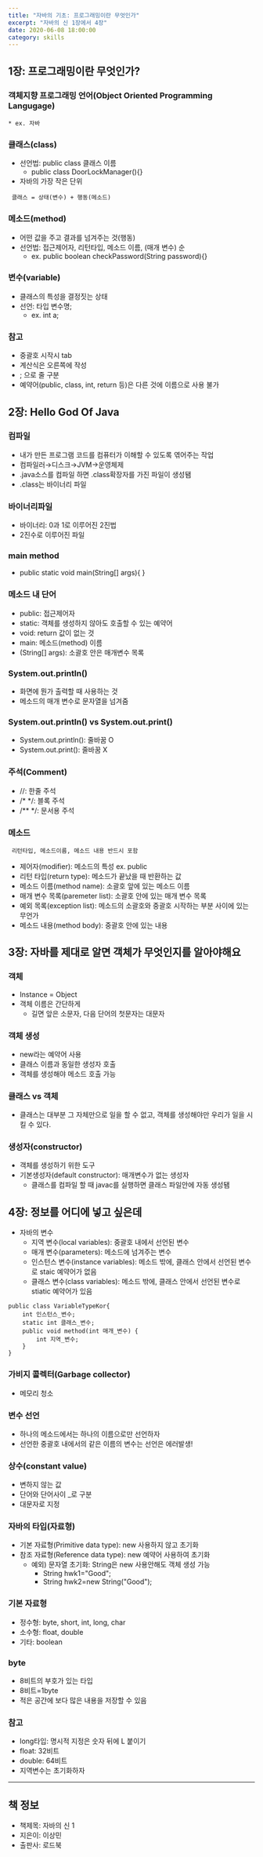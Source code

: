 ```yaml
---
title: "자바의 기초: 프로그래밍이란 무엇인가"
excerpt: "자바의 신 1장에서 4장"
date: 2020-06-08 18:00:00
category: skills
---
```

## 1장: 프로그래밍이란 무엇인가?

### 객체지향 프로그래밍 언어(Object Oriented Programming Langugage)
    * ex. 자바

### 클래스(class)
* 선언법: public class 클래스 이름
    * public class DoorLockManager(){}
* 자바의 가장 작은 단위

``` 클래스 = 상태(변수) + 행동(메소드)```

### 메소드(method)
* 어떤 값을 주고 결과를 넘겨주는 것(행동)
* 선언법: 접근제어자, 리턴타입, 메소드 이름, (매개 변수) 순
    * ex. public boolean checkPassword(String password){}

### 변수(variable)
* 클래스의 특성을 결정짓는 상태 
* 선언: 타입 변수명;
    * ex. int a;

### 참고
* 중괄호 시작시 tab
* 계산식은 오른쪽에 작성
* ; 으로 줄 구분
* 예약어(public, class, int, return 등)은 다른 것에 이름으로 사용 불가

## 2장: Hello God Of Java
### 컴파일
* 내가 만든 프로그램 코드를 컴퓨터가 이해할 수 있도록 엮어주는 작업
* 컴파일러→디스크→JVM→운영체제
* .java소스를 컴파일 하면 .class확장자를 가진 파일이 생성됌
* .class는 바이너리 파일

### 바이너리파일
* 바이너리: 0과 1로 이루어진 2진법
* 2진수로 이루어진 파일

### main method
 * public static void main(String[] args){
}

### 메소드 내 단어
* public: 접근제어자
* static: 객체를 생성하지 않아도 호출할 수 있는 예약어
* void: return 값이 없는 것
* main: 메소드(method) 이름
* (String[] args): 소괄호 안은 매개변수 목록

### System.out.println()
* 화면에 뭔가 출력할 때 사용하는 것
* 메소드의 매개 변수로 문자열을 넘겨줌

### System.out.println() vs System.out.print()
* System.out.println(): 줄바꿈 O
* System.out.print(): 줄바꿈 X

### 주석(Comment)
* //: 한줄 주석
* /* */:  블록 주석
*  /** */: 문서용 주석

### 메소드
``` 리턴타입, 메소드이름, 메소드 내용 반드시 포함```
* 제어자(modifier): 메소드의 특성 ex. public
* 리턴 타입(return type): 메소드가 끝났을 때 반환하는 값
* 메소드 이름(method name): 소괄호 앞에 있는 메소드 이름
* 매개 변수 목록(paremeter list): 소괄호 안에 있는 매개 변수 목록
* 예외 목록(exception list): 메소드의 소괄호와 중괄호 시작하는 부분 사이에 있는 무언가
* 메소드 내용(method body): 중괄호 안에 있는 내용

## 3장: 자바를 제대로 알면 객체가 무엇인지를 알아야해요
### 객체
* Instance = Object
* 객체 이름은 간단하게
    * 길면 앞은 소문자, 다음 단어의 첫문자는 대문자

### 객체 생성
* new라는 예약어 사용
* 클래스 이름과 동일한 생성자 호출
* 객체를 생성해야 메소드 호출 가능

### 클래스 vs 객체
* 클래스는 대부분 그 자체만으로 일을 할 수 없고, 객체를 생성해야만 우리가 일을 시킬 수 있다.

### 생성자(constructor)
* 객체를 생성하기 위한 도구
* 기본생성자(default constructor): 매개변수가 없는 생성자
    * 클래스를 컴파일 할 때 javac를 실행하면 클래스 파일안에 자동 생성됌

## 4장: 정보를 어디에 넣고 싶은데
* 자바의 변수
    * 지역 변수(local variables): 중괄호 내에서 선언된 변수
    * 매개 변수(parameters): 메소드에 넘겨주는 변수
    * 인스턴스 변수(instance variables): 메소드 밖에, 클래스 안에서 선언된 변수로 staic 예약어가 없음
    * 클래스 변수(class variables): 메소드 밖에, 클래스 안에서 선언된 변수로 stiatic 예약어가 있음

```
public class VariableTypeKor{
    int 인스턴스_변수;
    static int 클래스_변수;
    public void method(int 매개_변수) {
        int 지역_변수;
    }
}
``` 

### 가비지 콜렉터(Garbage collector)
* 메모리 청소

### 변수 선언
* 하나의 메소드에서는 하나의 이름으로만 선언하자
* 선언한 중괄호 내에서의 같은 이름의 변수는 선언은 에러발생!

### 상수(constant value)
* 변하지 않는 값
* 단어와 단어사이 _로 구분
* 대문자로 지정

### 자바의 타입(자료형)
* 기본 자료형(Primitive data type): new 사용하지 않고 초기화
* 참조 자료형(Reference data type): new 예약어 사용하여 초기화
    * 예외) 문자열 초기화: String은 new 사용안해도 객체 생성 가능
        * String hwk1="Good";
        * String hwk2=new String("Good");

### 기본 자료형
* 정수형: byte, short, int, long, char
* 소수형: float, double
* 기타: boolean

### byte
* 8비트의 부호가 있는 타입
* 8비트=1byte
* 적은 공간에 보다 많은 내용을 저장할 수 있음

### 참고
* long타입: 명시적 지정은 숫자 뒤에 L 붙이기
* float: 32비트
* double: 64비트
* 지역변수는 초기화하자

---
## 책 정보
* 책제목: 자바의 신 1
* 지은이: 이상민
* 출판사: 로드북
